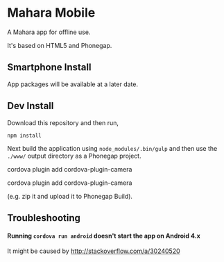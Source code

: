# Mahara Mobile

A Mahara app for offline use.

It's based on HTML5 and Phonegap.

## Smartphone Install

App packages will be available at a later date.

## Dev Install

Download this repository and then run,

    npm install

Next build the application using `node_modules/.bin/gulp` and then use the `./www/` output directory as a Phonegap project.

cordova plugin add cordova-plugin-camera

cordova plugin add cordova-plugin-camera

 (e.g. zip it and upload it to Phonegap Build).

## Troubleshooting

#### Running `cordova run android` doesn't start the app on Android 4.x

It might be caused by http://stackoverflow.com/a/30240520
